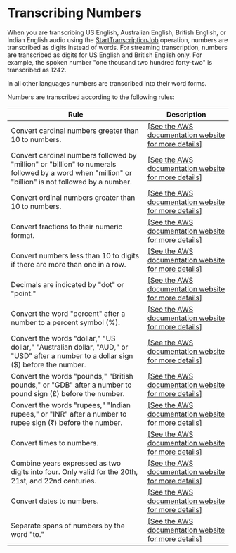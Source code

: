 # Transcribing Numbers<a name="how-numbers"></a>

When you are transcribing US English, Australian English, British English, or Indian English audio using the [StartTranscriptionJob](API_StartTranscriptionJob.md) operation, numbers are transcribed as digits instead of words\. For streaming transcription, numbers are transcribed as digits for US English and British English only\. For example, the spoken number "one thousand two hundred forty\-two" is transcribed as 1242\. 

In all other languages numbers are transcribed into their word forms\.

Numbers are transcribed according to the following rules:


| Rule | Description | 
| --- | --- | 
| Convert cardinal numbers greater than 10 to numbers\. | [\[See the AWS documentation website for more details\]](http://docs.aws.amazon.com/transcribe/latest/dg/how-numbers.html) | 
| Convert cardinal numbers followed by "million" or "billion" to numerals followed by a word when "million" or "billion" is not followed by a number\. | [\[See the AWS documentation website for more details\]](http://docs.aws.amazon.com/transcribe/latest/dg/how-numbers.html) | 
| Convert ordinal numbers greater than 10 to numbers\. | [\[See the AWS documentation website for more details\]](http://docs.aws.amazon.com/transcribe/latest/dg/how-numbers.html) | 
| Convert fractions to their numeric format\. | [\[See the AWS documentation website for more details\]](http://docs.aws.amazon.com/transcribe/latest/dg/how-numbers.html) | 
| Convert numbers less than 10 to digits if there are more than one in a row\. | [\[See the AWS documentation website for more details\]](http://docs.aws.amazon.com/transcribe/latest/dg/how-numbers.html) | 
| Decimals are indicated by "dot" or "point\." | [\[See the AWS documentation website for more details\]](http://docs.aws.amazon.com/transcribe/latest/dg/how-numbers.html) | 
| Convert the word "percent" after a number to a percent symbol \(%\)\. | [\[See the AWS documentation website for more details\]](http://docs.aws.amazon.com/transcribe/latest/dg/how-numbers.html) | 
| Convert the words "dollar," "US dollar," "Australian dollar, "AUD," or "USD" after a number to a dollar sign \($\) before the number\. | [\[See the AWS documentation website for more details\]](http://docs.aws.amazon.com/transcribe/latest/dg/how-numbers.html)  | 
| Convert the words "pounds," "British pounds," or "GDB" after a number to pound sign \(£\) before the number\. | [\[See the AWS documentation website for more details\]](http://docs.aws.amazon.com/transcribe/latest/dg/how-numbers.html)  | 
| Convert the words "rupees," "Indian rupees," or "INR" after a number to rupee sign \(₹\) before the number\. | [\[See the AWS documentation website for more details\]](http://docs.aws.amazon.com/transcribe/latest/dg/how-numbers.html)  | 
| Convert times to numbers\. | [\[See the AWS documentation website for more details\]](http://docs.aws.amazon.com/transcribe/latest/dg/how-numbers.html) | 
| Combine years expressed as two digits into four\. Only valid for the 20th, 21st, and 22nd centuries\.  | [\[See the AWS documentation website for more details\]](http://docs.aws.amazon.com/transcribe/latest/dg/how-numbers.html) | 
| Convert dates to numbers\. | [\[See the AWS documentation website for more details\]](http://docs.aws.amazon.com/transcribe/latest/dg/how-numbers.html) | 
| Separate spans of numbers by the word "to\." | [\[See the AWS documentation website for more details\]](http://docs.aws.amazon.com/transcribe/latest/dg/how-numbers.html) | 